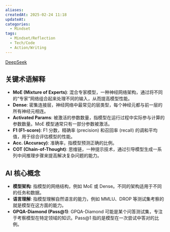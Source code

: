 ```yaml
---
aliases: 
createdAt: 2025-02-24 11:18
updateAt: 
categories:
  - Mindset
tags:
  - Mindset/Reflection
  - Tech/Code
  - Action/Writing
---
```

[DeepSeek](https://www.deepseek.com/)

## 关键术语解释

- **MoE (Mixture of Experts)**: 混合专家模型，一种神经网络架构，通过将不同的“专家”网络组合起来处理不同的输入，从而提高模型性能。
- **Dense**: 密集连接层，神经网络中最常见的层类型，每个神经元都与前一层的所有神经元相连。
- **Activated Params**: 被激活的参数数量，指模型在运行过程中实际参与计算的参数数量。MoE 模型通常只有一部分参数被激活。
- **F1 (F1-score)**: F1 分数，精确率 (precision) 和召回率 (recall) 的调和平均值，用于综合评估模型的性能。
- **Acc. (Accuracy)**: 准确率，指模型预测正确的比例。
- **COT (Chain-of-Thought)**: 思维链，一种提示技术，通过引导模型生成一系列中间推理步骤来提高解决复杂问题的能力。

## AI 核心概念

- **模型架构**: 指模型的网络结构，例如 MoE 或 Dense。不同的架构适用于不同的任务和数据。
- **语言理解**: 指模型理解自然语言的能力，例如 MMLU、DROP 等测试集考察的就是模型在这方面的能力。
- **GPQA-Diamond (Pass@1)**: GPQA-Diamond 可能是某个问答测试集，专注于考察模型在特定领域的知识。Pass@1 指的是模型在一次尝试中答对的比例。






